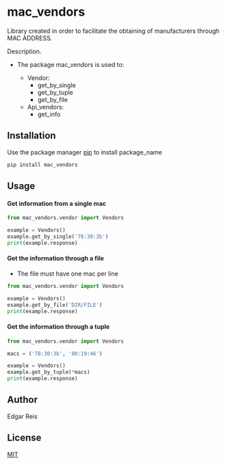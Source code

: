 # mac_vendors

Library created in order to facilitate the obtaining of manufacturers through MAC ADDRESS.

Description. 
- The package mac_vendors is used to:
	
	- Vendor: 
		- get_by_single 
		- get_by_tuple
		- get_by_file
	- Api_vendors:
		- get_info

## Installation

Use the package manager [pip](https://pip.pypa.io/en/stable/) to install package_name

```bash
pip install mac_vendors
```

## Usage 

#### Get information from a single mac
```python
from mac_vendors.vendor import Vendors

example = Vendors()
example.get_by_single('78:30:3b')
print(example.response)
```

#### Get the information through a file
- The file must have one mac per line
```python
from mac_vendors.vendor import Vendors

example = Vendors()
example.get_by_file('DIR/FILE')
print(example.response)
```

#### Get the information through a tuple
```python
from mac_vendors.vendor import Vendors

macs = ('78:30:3b', '00:19:46')

example = Vendors()
example.get_by_tuple(*macs)
print(example.response)
```

## Author
Edgar Reis

## License
[MIT](https://choosealicense.com/licenses/mit/)